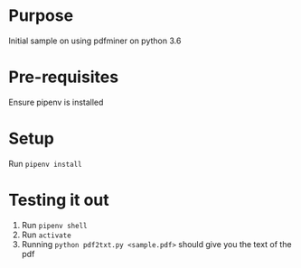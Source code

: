 # Purpose
Initial sample on using pdfminer on python 3.6

# Pre-requisites
Ensure pipenv is installed

# Setup
Run `pipenv install`

# Testing it out
1. Run `pipenv shell`
2. Run `activate`
3. Running `python pdf2txt.py <sample.pdf>` should give you the text of the pdf
